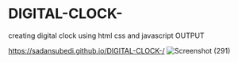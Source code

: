 # DIGITAL-CLOCK-
creating digital clock using html css and javascript
OUTPUT

https://sadansubedi.github.io/DIGITAL-CLOCK-/
![Screenshot (291)](https://user-images.githubusercontent.com/82010812/226610822-c4ff9349-51cf-4567-96bb-8431fbd9faa2.png)
